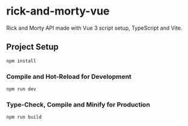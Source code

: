# rick-and-morty-vue

Rick and Morty API made with Vue 3 script setup, TypeScript and Vite.

## Project Setup

```sh
npm install
```

### Compile and Hot-Reload for Development

```sh
npm run dev
```

### Type-Check, Compile and Minify for Production

```sh
npm run build
```
